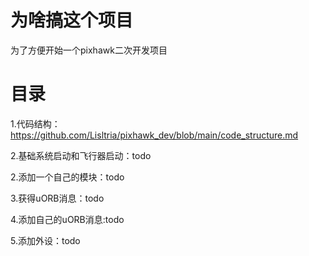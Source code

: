 # 为啥搞这个项目
为了方便开始一个pixhawk二次开发项目
# 目录
1.代码结构：https://github.com/Lisltria/pixhawk_dev/blob/main/code_structure.md

2.基础系统启动和飞行器启动：todo

2.添加一个自己的模块：todo

3.获得uORB消息：todo

4.添加自己的uORB消息:todo

5.添加外设：todo

